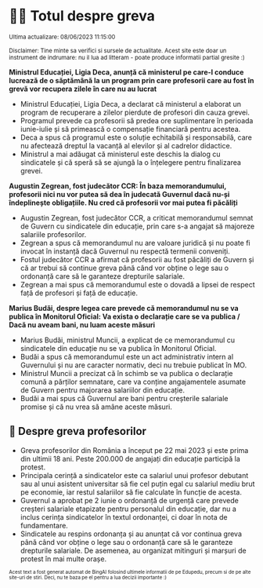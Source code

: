 # 👩‍🏫 Totul despre greva
<sub>Ultima actualizare: 08/06/2023 11:15:00</sub>

<sub>Disclaimer: Tine minte sa verifici si sursele de actualitate. Acest site este doar un instrument de indrumare: nu il lua ad litteram - poate produce informatii partial gresite :)</sub>

**Ministrul Educației, Ligia Deca, anunță că ministerul pe care-l conduce lucrează de o săptămână la un program prin care profesorii care au fost în grevă vor recupera zilele în care nu au lucrat**

- Ministrul Educației, Ligia Deca, a declarat că ministerul a elaborat un program de recuperare a zilelor pierdute de profesori din cauza grevei.
- Programul prevede ca profesorii să predea ore suplimentare în perioada iunie-iulie și să primească o compensație financiară pentru acestea.
- Deca a spus că programul este o soluție echitabilă și responsabilă, care nu afectează dreptul la vacanță al elevilor și al cadrelor didactice.
- Ministrul a mai adăugat că ministerul este deschis la dialog cu sindicatele și că speră să se ajungă la o înțelegere pentru finalizarea grevei.

**Augustin Zegrean, fost judecător CCR: În baza memorandumului, profesorii nici nu vor putea să dea în judecată Guvernul dacă nu-și îndeplinește obligațiile. Nu cred că profesorii vor mai putea fi păcăliți**

- Augustin Zegrean, fost judecător CCR, a criticat memorandumul semnat de Guvern cu sindicatele din educație, prin care s-a angajat să majoreze salariile profesorilor.
- Zegrean a spus că memorandumul nu are valoare juridică și nu poate fi invocat în instanță dacă Guvernul nu respectă termenii conveniți.
- Fostul judecător CCR a afirmat că profesorii au fost păcăliți de Guvern și că ar trebui să continue greva până când vor obține o lege sau o ordonanță care să le garanteze drepturile salariale.
- Zegrean a mai spus că memorandumul este o dovadă a lipsei de respect față de profesori și față de educație.

**Marius Budăi, despre legea care prevede că memorandumul nu se va publica în Monitorul Oficial: Va exista o declarație care se va publica / Dacă nu aveam bani, nu luam aceste măsuri**

- Marius Budăi, ministrul Muncii, a explicat de ce memorandumul cu sindicatele din educație nu se va publica în Monitorul Oficial.
- Budăi a spus că memorandumul este un act administrativ intern al Guvernului și nu are caracter normativ, deci nu trebuie publicat în MO.
- Ministrul Muncii a precizat că în schimb se va publica o declarație comună a părților semnatare, care va conține angajamentele asumate de Guvern pentru majorarea salariilor din educație.
- Budăi a mai spus că Guvernul are bani pentru creșterile salariale promise și că nu vrea să amâne aceste măsuri.

## 🏫 Despre greva profesorilor

- Greva profesorilor din România a început pe 22 mai 2023 și este prima din ultimii 18 ani. Peste 200.000 de angajați din educație participă la protest.
- Principala cerință a sindicatelor este ca salariul unui profesor debutant sau al unui asistent universitar să fie cel puțin egal cu salariul mediu brut pe economie, iar restul salariilor să fie calculate în funcție de acesta.
- Guvernul a aprobat pe 2 iunie o ordonanță de urgență care prevede creșteri salariale etapizate pentru personalul din educație, dar nu a inclus cerința sindicatelor în textul ordonanței, ci doar în nota de fundamentare.
- Sindicatele au respins ordonanța și au anunțat că vor continua greva până când vor obține o lege sau o ordonanță care să le garanteze drepturile salariale. De asemenea, au organizat mitinguri și marșuri de protest în mai multe orașe.


<sub><sub>Acest text a fost generat automat de BingAI folosind ultimele informatii de pe Edupedu, precum si de pe alte site-uri de stiri. Deci, nu te baza pe el pentru a lua decizii importante :)</sub></sub>
